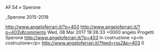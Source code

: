 AF.54 » Sperone

\_Sperone 2015-2018

http://www.angeloferrari.it/?p=403 http://www.angeloferrari.it/?p=403\#comments Wed, 08 Mar 2017 19:26:33 +0000 angelo Progetti Sperone http://www.angeloferrari.it/?p=403 In costruzione \<p\>In costruzione\</p\> http://www.angeloferrari.it/?feed=rss2&p=403 0

